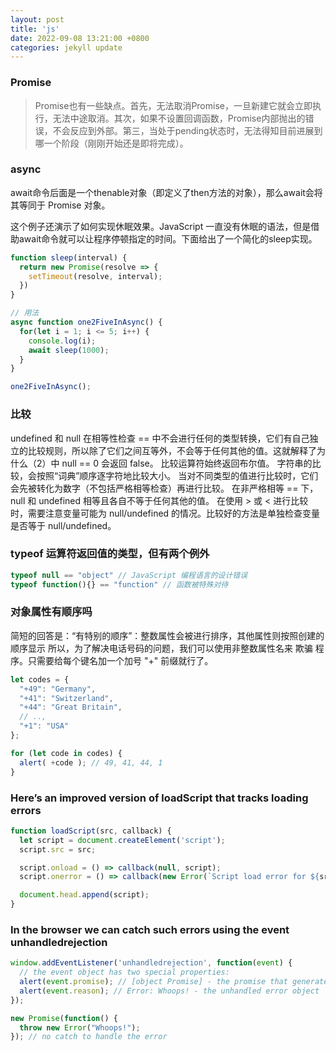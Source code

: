 ```yaml
---
layout: post
title: 'js'
date: 2022-09-08 13:21:00 +0800
categories: jekyll update
---
```


### Promise

> Promise也有一些缺点。首先，无法取消Promise，一旦新建它就会立即执行，无法中途取消。其次，如果不设置回调函数，Promise内部抛出的错误，不会反应到外部。第三，当处于pending状态时，无法得知目前进展到哪一个阶段（刚刚开始还是即将完成）。

### async

await命令后面是一个thenable对象（即定义了then方法的对象），那么await会将其等同于 Promise 对象。

这个例子还演示了如何实现休眠效果。JavaScript 一直没有休眠的语法，但是借助await命令就可以让程序停顿指定的时间。下面给出了一个简化的sleep实现。

```js
function sleep(interval) {
  return new Promise(resolve => {
    setTimeout(resolve, interval);
  })
}

// 用法
async function one2FiveInAsync() {
  for(let i = 1; i <= 5; i++) {
    console.log(i);
    await sleep(1000);
  }
}

one2FiveInAsync();

```

### 比较

undefined 和 null 在相等性检查 == 中不会进行任何的类型转换，它们有自己独立的比较规则，所以除了它们之间互等外，不会等于任何其他的值。这就解释了为什么（2）中 null == 0 会返回 false。
比较运算符始终返回布尔值。
字符串的比较，会按照“词典”顺序逐字符地比较大小。
当对不同类型的值进行比较时，它们会先被转化为数字（不包括严格相等检查）再进行比较。
在非严格相等 == 下，null 和 undefined 相等且各自不等于任何其他的值。
在使用 > 或 < 进行比较时，需要注意变量可能为 null/undefined 的情况。比较好的方法是单独检查变量是否等于 null/undefined。

### typeof 运算符返回值的类型，但有两个例外

```js
typeof null == "object" // JavaScript 编程语言的设计错误
typeof function(){} == "function" // 函数被特殊对待
```

### 对象属性有顺序吗

简短的回答是：“有特别的顺序”：整数属性会被进行排序，其他属性则按照创建的顺序显示
所以，为了解决电话号码的问题，我们可以使用非整数属性名来 欺骗 程序。只需要给每个键名加一个加号 "+" 前缀就行了。

```js
let codes = {
  "+49": "Germany",
  "+41": "Switzerland",
  "+44": "Great Britain",
  // ..,
  "+1": "USA"
};

for (let code in codes) {
  alert( +code ); // 49, 41, 44, 1
}
```

### Here’s an improved version of loadScript that tracks loading errors

```js
function loadScript(src, callback) {
  let script = document.createElement('script');
  script.src = src;

  script.onload = () => callback(null, script);
  script.onerror = () => callback(new Error(`Script load error for ${src}`));

  document.head.append(script);
}
```

### In the browser we can catch such errors using the event unhandledrejection

```js
window.addEventListener('unhandledrejection', function(event) {
  // the event object has two special properties:
  alert(event.promise); // [object Promise] - the promise that generated the error
  alert(event.reason); // Error: Whoops! - the unhandled error object
});

new Promise(function() {
  throw new Error("Whoops!");
}); // no catch to handle the error
```
